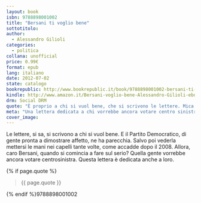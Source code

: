 ```yaml
---
layout: book
isbn: 9788898001002
title: "Bersani ti voglio bene"
sottotitolo:
author:
  - Alessandro Gilioli
categories:
  - politica
collana: unofficial
price: 0.99€
format: epub
lang: italiano
date: 2012-07-02
state: catalogo
bookrepublic: http://www.bookrepublic.it/book/9788898001002-bersani-ti-voglio-bene/
kindle: http://www.amazon.it/Bersani-voglio-bene-Alessandro-Gilioli-ebook/dp/B008G4LGD2/
drm: Social DRM
quote: "È proprio a chi si vuol bene, che si scrivono le lettere. Mica scriverei alla Stantanché, per capirci."
meta: "Una lettera dedicata a chi vorrebbe ancora votare centro sinistra."
cover_image:
---
```

Le lettere, si sa, si scrivono a chi si vuol bene. E il Partito Democratico, di gente pronta a dimostrare affetto, ne ha parecchia. Salvo poi vederla mettersi le mani nei capelli tante volte, come accadde dopo il 2008. Allora, caro Bersani, quando si comincia a fare sul serio? Quella gente vorrebbe ancora votare centrosinistra. Questa lettera è dedicata anche a loro.

{% if page.quote %}
<blockquote>
    {{ page.quote }}
</blockquote>
{% endif %}9788898001002